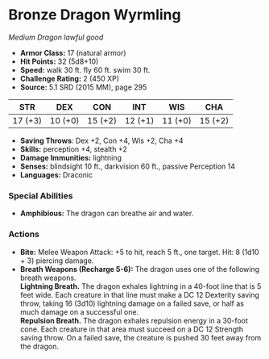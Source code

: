 # Bronze Dragon Wyrmling

*Medium* *Dragon* *lawful good*

- **Armor Class:** 17 (natural armor)
- **Hit Points:** 32 (5d8+10)
- **Speed:** walk 30 ft. fly 60 ft. swim 30 ft.
- **Challenge Rating:** 2 (450 XP)
- **Source:** 5.1 SRD (2015 MM), page 295

| STR | DEX | CON | INT | WIS | CHA |
| --- | --- | --- | --- | --- | --- |
| 17 (+3) | 10 (+0) | 15 (+2) | 12 (+1) | 11 (+0) | 15 (+2) |

- **Saving Throws**: Dex +2, Con +4, Wis +2, Cha +4
- **Skills:** perception +4, stealth +2
- **Damage Immunities:** lightning
- **Senses:** blindsight 10 ft., darkvision 60 ft., passive Perception 14
- **Languages:** Draconic

### Special Abilities

- **Amphibious:** The dragon can breathe air and water.

### Actions

- **Bite:** Melee Weapon Attack: +5 to hit, reach 5 ft., one target. Hit: 8 (1d10 + 3) piercing damage.
- **Breath Weapons (Recharge 5-6):** The dragon uses one of the following breath weapons.<br>**Lightning Breath.** The dragon exhales lightning in a 40-foot line that is 5 feet wide. Each creature in that line must make a DC 12 Dexterity saving throw, taking 16 (3d10) lightning damage on a failed save, or half as much damage on a successful one.<br>**Repulsion Breath.** The dragon exhales repulsion energy in a 30-foot cone. Each creature in that area must succeed on a DC 12 Strength saving throw. On a failed save, the creature is pushed 30 feet away from the dragon.



